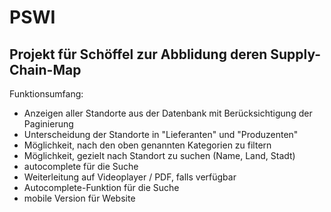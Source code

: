 # PSWI
       
Projekt für Schöffel zur Abblidung deren Supply-Chain-Map
----------------------------------------------------------

Funktionsumfang:
- Anzeigen aller Standorte aus der Datenbank mit Berücksichtigung der Paginierung
- Unterscheidung der Standorte in "Lieferanten" und "Produzenten"
- Möglichkeit, nach den oben genannten Kategorien zu filtern
- Möglichkeit, gezielt nach Standort zu suchen (Name, Land, Stadt)
- autocomplete für die Suche
- Weiterleitung auf Videoplayer / PDF, falls verfügbar
- Autocomplete-Funktion für die Suche
- mobile Version für Website
